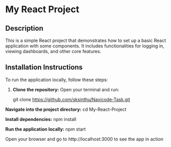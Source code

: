 # My React Project

## Description
This is a simple React project that demonstrates how to set up a basic React application with some components. It includes functionalities for logging in, viewing dashboards, and other core features.

## Installation Instructions

To run the application locally, follow these steps:

1. **Clone the repository:**
   Open your terminal and run:
  
   git clone https://github.com/sksinthu/Navicode-Task.git

**Navigate into the project directory:**
cd My-React-Project

**Install dependencies:**
npm install

**Run the application locally:**
npm start


Open your browser and go to http://localhost:3000 to see the app in action